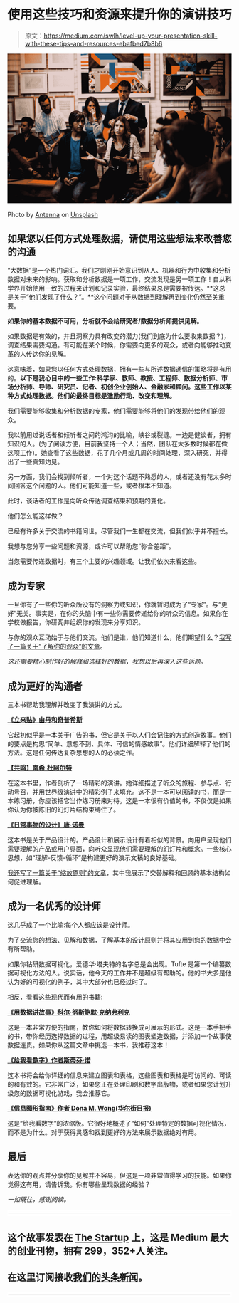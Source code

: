 # 使用这些技巧和资源来提升你的演讲技巧

> 原文：<https://medium.com/swlh/level-up-your-presentation-skill-with-these-tips-and-resources-ebafbed7b8b6>

![](img/6d2b88072e8d25d041e0c4bd0c6bf202.png)

Photo by [Antenna](https://unsplash.com/@antenna?utm_source=medium&utm_medium=referral) on [Unsplash](https://unsplash.com?utm_source=medium&utm_medium=referral)

## 如果您以任何方式处理数据，请使用这些想法来改善您的沟通

“大数据”是一个热门词汇。我们才刚刚开始意识到从人、机器和行为中收集和分析数据对未来的影响。获取和分析数据是一项工作，交流发现是另一项工作！自从科学界开始使用一致的过程来计划和记录实验，最终结果总是需要被传达。**这总是关于“他们发现了什么？”。**这个问题对于从数据到理解再到变化仍然至关重要。

**如果你的基本数据不可用，分析就不会给研究者/数据分析师提供见解。**

如果数据是有效的，并且洞察力具有改变的潜力(我们到底为什么要收集数据？)，调查结果需要沟通。有可能在某个时候，你需要向更多的观众，或者向能够推动变革的人传达你的见解。

这意味着，如果您以任何方式处理数据，拥有一些与所述数据通信的策略将是有用的。**以下是我心目中的一些工作:科学家、教师、教授、工程师、数据分析师、市场分析师、导师、研究员、记者、初创企业创始人、金融家和顾问。这些工作以某种方式处理数据。他们的最终目标是激励行动、改变和理解。**

我们需要能够收集和分析数据的专家，他们需要能够将他们的发现带给他们的观众。

我以前用过说话者和倾听者之间的鸿沟的比喻，峡谷或裂缝。一边是健谈者，拥有知识的人。(为了阅读方便，目前我坚持一个人；当然，团队在大多数时候都在做这项工作)。她查看了这些数据，花了几个月或几周的时间处理，深入研究，并得出了一些真知灼见。

另一方面，我们会找到倾听者，一个对这个话题不熟悉的人，或者还没有花太多时间回答这个问题的人。他们可能知道一些，或者根本不知道。

此时，谈话者的工作是向听众传达调查结果和预期的变化。

他们怎么能这样做？

已经有许多关于交流的书籍问世。尽管我们一生都在交流，但我们似乎并不擅长。

我想与您分享一些问题和资源，或许可以帮助您“弥合差距”。

当您需要传递数据时，有三个主要的兴趣领域。让我们依次来看这些。

## 成为专家

一旦你有了一些你的听众所没有的洞察力或知识，你就暂时成为了“专家”。与“更好”无关。事实是，在你的头脑中有一些你需要传递给你的听众的信息。如果你在学校做报告，你研究并组织你的发现来分享知识。

与你的观众互动始于与他们交流。他们是谁，他们知道什么，他们期望什么？[我写了一篇关于“了解你的观众”的文章](/swlh/connect-to-your-audience-with-these-four-strategies-and-let-listener-engagement-skyrocket-1c717f5021b4)。

*这还需要精心制作好的解释和选择好的数据，我想以后再深入这些话题。*

## 成为更好的沟通者

三本书帮助我理解并改变了我演讲的方式。

[**《立来贴》由丹和奇普希斯**](https://www.amazon.com/Made-Stick-Ideas-Survive-Others/dp/1400064287)

它起初似乎是一本关于广告的书，但它是关于以人们会记住的方式创造故事。他们的要点是构思“简单、意想不到、具体、可信的情感故事”。他们详细解释了他们的方法。这是任何传达复杂思想的人的必读之作。

[**【共鸣】南希·杜阿尔特**](https://www.amazon.com/Resonate-Present-Stories-Transform-Audiences/dp/0470632011)

在这本书里，作者剖析了一场精彩的演讲。她详细描述了听众的旅程、参与点、行动号召，并用世界级演讲中的精彩例子来填充。这不是一本可以阅读的书，而是一本练习册，你应该把它当作练习册来对待。这是一本很有价值的书，不仅仅是如果你认为你被陈旧的幻灯片结构束缚住了。

[**《日常事物的设计》唐·诺曼**](https://www.amazon.com/Design-Everyday-Things-Revised-Expanded/dp/0465050654)

这本书是关于产品设计的。产品设计和展示设计有着相似的背景。向用户呈现他们需要理解的产品或用户界面，向听众呈现他们需要理解的幻灯片和概念。一些核心思想，如“理解-反馈-循环”是构建更好的演示文稿的良好基础。

[我还写了一篇关于“缩放原则”的文章](/swlh/need-to-give-a-talk-start-using-the-zoom-principle-to-increase-your-listener-engagement-a4daf9784519)，其中我展示了交替解释和回顾的基本结构如何促进理解。

## 成为一名优秀的设计师

这几乎成了一个比喻:每个人都应该是设计师。

为了交流您的想法、见解和数据，了解基本的设计原则并将其应用到您的数据中会有所帮助。

如果你钻研数据可视化，爱德华·塔夫特的名字总是会出现。Tufte 是第一个编纂数据可视化方法的人。说实话，他今天的工作并不是超级有帮助的。他的书大多是他认为好的可视化的例子，其中大部分也已经过时了。

相反，看看这些现代而有用的书籍:

[**《用数据讲故事》科尔·努斯鲍默·克纳弗利克**](https://www.amazon.com/Storytelling-Data-Visualization-Business-Professionals/dp/1119002257)

这是一本非常方便的指南，教你如何将数据转换成可展示的形式。这是一本手把手的书，带你经历选择数据的过程，用超级易读的图表塑造数据，并添加一个故事使数据连贯。如果你从这篇文章中挑选一本书，我推荐这本！

[**《给我看数字》作者斯蒂芬·诺**](https://www.amazon.com/Show-Me-Numbers-Designing-Enlighten/dp/0970601972)

这本书将会给你详细的信息来建立图表和表格，这些图表和表格是可访问的、可读的和有效的。它非常广泛，如果您正在处理印刷和数字出版物，或者如果您计划升级您的数据可视化游戏，我会推荐它。

[**《信息图形指南》作者 Dona M. Wong(华尔街日报)**](https://www.amazon.com/Street-Journal-Guide-Information-Graphics/dp/0393347281,)

这是“给我看数字”的浓缩版。它很好地概述了“如何”处理特定的数据可视化情况，而不是为什么。对于获得灵感和找到更好的方法来展示数据绝对有用。

## 最后

表达你的观点并分享你的见解并不容易，但这是一项非常值得学习的技能。如果你觉得这有用，请告诉我。你有哪些呈现数据的经验？

*一如既往，感谢阅读。*

![](img/731acf26f5d44fdc58d99a6388fe935d.png)

## 这个故事发表在 [The Startup](https://medium.com/swlh) 上，这是 Medium 最大的创业刊物，拥有 299，352+人关注。

## 在这里订阅接收[我们的头条新闻](http://growthsupply.com/the-startup-newsletter/)。

![](img/731acf26f5d44fdc58d99a6388fe935d.png)